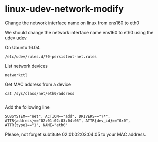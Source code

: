 # linux-udev-network-modify
Change the network interface name on linux from ens160 to eth0


We should change the network interface name ens160 to eth0 using the udev
[udev](https://en.wikipedia.org/wiki/Udev)


On Ubuntu 16.04  
```
/etc/udev/rules.d/70-persistent-net.rules
```
List network devices

```
networkctl
```

Get MAC address from a device

```
cat /sys/class/net/eth0/address
 
```

Add the following line
```
SUBSYSTEM=="net", ACTION=="add", DRIVERS=="?*", ATTR{address}=="02:01:02:03:04:05", ATTR{dev_id}=="0x0", ATTR{type}=="1", NAME="eth0"
```
Please, not forget subtitute 02:01:02:03:04:05 to your MAC address.
